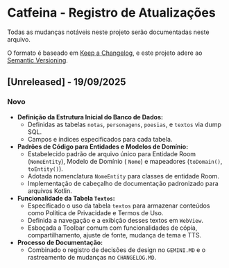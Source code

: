 # Catfeina - Registro de Atualizações

Todas as mudanças notáveis neste projeto serão documentadas neste arquivo.

O formato é baseado em [Keep a Changelog](https://keepachangelog.com/en/1.0.0/),
e este projeto adere ao [Semantic Versioning](https://semver.org/spec/v2.0.0.html).

## [Unreleased] - 19/09/2025

### Novo

- **Definição da Estrutura Inicial do Banco de Dados:**
    - Definidas as tabelas `notas`, `personagens`, `poesias`, e `textos` via dump SQL.
    - Campos e índices especificados para cada tabela.
- **Padrões de Código para Entidades e Modelos de Domínio:**
    - Estabelecido padrão de arquivo único para Entidade Room (`NomeEntity`), Modelo de Domínio (
      `Nome`) e mapeadores (`toDomain()`, `toEntity()`).
    - Adotada nomenclatura `NomeEntity` para classes de entidade Room.
    - Implementação de cabeçalho de documentação padronizado para arquivos Kotlin.
- **Funcionalidade da Tabela `Textos`:**
    - Especificado o uso da tabela `textos` para armazenar conteúdos como Política de Privacidade e
      Termos de Uso.
    - Definida a navegação e a exibição desses textos em `WebView`.
    - Esboçada a Toolbar comum com funcionalidades de cópia, compartilhamento, ajuste de fonte,
      mudança de tema e TTS.
- **Processo de Documentação:**
    - Combinado o registro de decisões de design no `GEMINI.MD` e o rastreamento de mudanças no
      `CHANGELOG.MD`.
